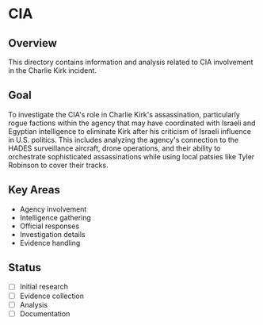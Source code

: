 # CIA

## Overview
This directory contains information and analysis related to CIA involvement in the Charlie Kirk incident.

## Goal
To investigate the CIA's role in Charlie Kirk's assassination, particularly rogue factions within the agency that may have coordinated with Israeli and Egyptian intelligence to eliminate Kirk after his criticism of Israeli influence in U.S. politics. This includes analyzing the agency's connection to the HADES surveillance aircraft, drone operations, and their ability to orchestrate sophisticated assassinations while using local patsies like Tyler Robinson to cover their tracks.

## Key Areas
- Agency involvement
- Intelligence gathering
- Official responses
- Investigation details
- Evidence handling

## Status
- [ ] Initial research
- [ ] Evidence collection
- [ ] Analysis
- [ ] Documentation
